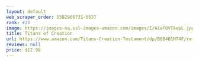 ```yaml
---
layout: default 
﻿web_scraper_order: 1582906731-6637
rank: #19
image: https://images-na.ssl-images-amazon.com/images/I/A1eFOVT6epL.jpg
title: Titans of Creation
url: https://www.amazon.com/Titans-Creation-Testament/dp/B084B1HT4F/ref=zg_mw_music_19?_encoding=UTF8&psc=1&refRID=W62ZJ4MEWNEZHB0GJJHX
reviews: null
price: $12.98 
---
```

